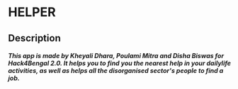 # HELPER

## Description

##### This app is made by Kheyali Dhara, Poulami Mitra and Disha Biswas for Hack4Bengal 2.0. It helps you to find you the nearest help in your dailylife activities, as well as helps all the disorganised sector's people to find a job.
